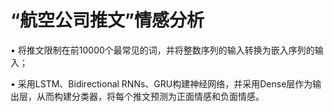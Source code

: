 # “航空公司推文”情感分析

•	将推文限制在前10000个最常见的词，并将整数序列的输入转换为嵌入序列的输入；

•	采用LSTM、Bidirectional RNNs、GRU构建神经网络，并采用Dense层作为输出层，从而构建分类器，将每个推文预测为正面情感和负面情感。
